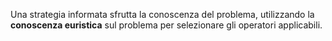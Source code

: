 Una strategia informata sfrutta la conoscenza del problema, utilizzando la **conoscenza euristica** sul problema per selezionare gli operatori applicabili.
